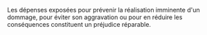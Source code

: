 Les dépenses exposées pour prévenir la réalisation imminente d'un dommage, pour éviter son aggravation ou pour en réduire les conséquences constituent un préjudice réparable.
